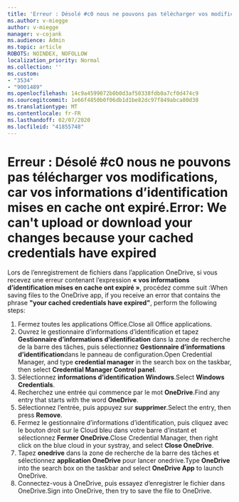 ```yaml
---
title: 'Erreur : Désolé #c0 nous ne pouvons pas télécharger vos modifications, car vos informations d’identification mises en cache ont expiré.'
ms.author: v-miegge
author: v-miegge
manager: v-cojank
ms.audience: Admin
ms.topic: article
ROBOTS: NOINDEX, NOFOLLOW
localization_priority: Normal
ms.collection: ''
ms.custom:
- "3534"
- "9001489"
ms.openlocfilehash: 14c9a4599072b0b0d3af50338fdb0a7cf0d474c9
ms.sourcegitcommit: 1e66f4850b0f06db1d1be82dc97f849abca80d38
ms.translationtype: MT
ms.contentlocale: fr-FR
ms.lasthandoff: 02/07/2020
ms.locfileid: "41855748"
---
```

# <a name="error-we-cant-upload-or-download-your-changes-because-your-cached-credentials-have-expired"></a><span data-ttu-id="43555-102">Erreur : Désolé #c0 nous ne pouvons pas télécharger vos modifications, car vos informations d’identification mises en cache ont expiré.</span><span class="sxs-lookup"><span data-stu-id="43555-102">Error: We can't upload or download your changes because your cached credentials have expired</span></span>

<span data-ttu-id="43555-103">Lors de l’enregistrement de fichiers dans l’application OneDrive, si vous recevez une erreur contenant l’expression **« vos informations d’identification mises en cache ont expiré »**, procédez comme suit :</span><span class="sxs-lookup"><span data-stu-id="43555-103">When saving files to the OneDrive app, if you receive an error that contains the phrase **"your cached credentials have expired"**, perform the following steps:</span></span>

1. <span data-ttu-id="43555-104">Fermez toutes les applications Office.</span><span class="sxs-lookup"><span data-stu-id="43555-104">Close all Office applications.</span></span>
1. <span data-ttu-id="43555-105">Ouvrez le gestionnaire d’informations d’identification et tapez **Gestionnaire d’informations d’identification** dans la zone de recherche de la barre des tâches, puis sélectionnez **Gestionnaire d’informations d’identification**dans le panneau de configuration.</span><span class="sxs-lookup"><span data-stu-id="43555-105">Open Credential Manager, and type **credential manager** in the search box on the taskbar, then select **Credential Manager Control panel**.</span></span>
1. <span data-ttu-id="43555-106">Sélectionnez **informations d’identification Windows**.</span><span class="sxs-lookup"><span data-stu-id="43555-106">Select **Windows Credentials**.</span></span>
1. <span data-ttu-id="43555-107">Recherchez une entrée qui commence par le mot **OneDrive**.</span><span class="sxs-lookup"><span data-stu-id="43555-107">Find any entry that starts with the word **OneDrive**.</span></span>
1. <span data-ttu-id="43555-108">Sélectionnez l’entrée, puis appuyez sur **supprimer**.</span><span class="sxs-lookup"><span data-stu-id="43555-108">Select the entry, then press **Remove**.</span></span>
1. <span data-ttu-id="43555-109">Fermez le gestionnaire d’informations d’identification, puis cliquez avec le bouton droit sur le Cloud bleu dans votre barre d’instant et sélectionnez **Fermer OneDrive**.</span><span class="sxs-lookup"><span data-stu-id="43555-109">Close Credential Manager, then right click on the blue cloud in your systray, and select **Close OneDrive**.</span></span>
1. <span data-ttu-id="43555-110">Tapez **onedrive** dans la zone de recherche de la barre des tâches et sélectionnez **application OneDrive** pour lancer onedrive.</span><span class="sxs-lookup"><span data-stu-id="43555-110">Type **OneDrive** into the search box on the taskbar and select **OneDrive App** to launch OneDrive.</span></span>
1. <span data-ttu-id="43555-111">Connectez-vous à OneDrive, puis essayez d’enregistrer le fichier dans OneDrive.</span><span class="sxs-lookup"><span data-stu-id="43555-111">Sign into OneDrive, then try to save the file to OneDrive.</span></span>
